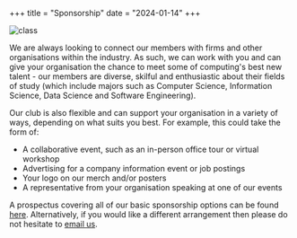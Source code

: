 +++
title = "Sponsorship"
date = "2024-01-14"
+++

![class](/images/class.jpg)


We are always looking to connect our members with firms and other organisations within the industry. As such, we can work with you and can give your organisation the chance to meet some of computing's best new talent - our members are diverse, skilful and enthusiastic about their fields of study (which include majors such as Computer Science, Information Science, Data Science and Software Engineering).

Our club is also flexible and can support your organisation in a variety of ways, depending on what suits you best. For example, this could take the form of: 
- A collaborative event, such as an in-person office tour or virtual workshop
- Advertising for a company information event or job postings
- Your logo on our merch and/or posters
- A representative from your organisation speaking at one of our events

A prospectus covering all of our basic sponsorship options can be found [here](/documents/prospectus.pdf). Alternatively, if you would like a different arrangement then please do not hesitate to [email us](contact@ocss.nz).
